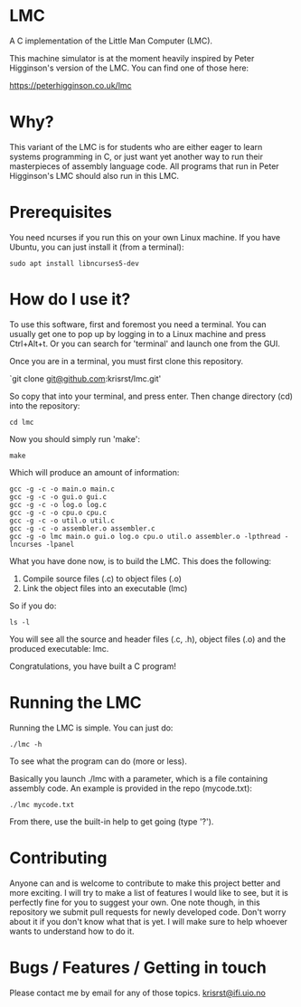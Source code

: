 # LMC
A C implementation of the Little Man Computer (LMC).

This machine simulator is at the moment heavily inspired by Peter Higginson's
version of the LMC. You can find one of those here:

https://peterhigginson.co.uk/lmc

# Why?

This variant of the LMC is for students who are either eager to learn systems
programming in C, or just want yet another way to run their masterpieces of
assembly language code. All programs that run in Peter Higginson's LMC should 
also run in this LMC.

# Prerequisites

You need ncurses if you run this on your own Linux machine. If you have Ubuntu,
you can just install it (from a terminal):

`sudo apt install libncurses5-dev`

# How do I use it?

To use this software, first and foremost you need a terminal. You can usually
get one to pop up by logging in to a Linux machine and press Ctrl+Alt+t. Or you
can search for 'terminal' and launch one from the GUI.

Once you are in a terminal, you must first clone this repository.

`git clone git@github.com:krisrst/lmc.git'

So copy that into your terminal, and press enter.
Then change directory (cd) into the repository:

`cd lmc`

Now you should simply run 'make':

`make`

Which will produce an amount of information:

```
gcc -g -c -o main.o main.c
gcc -g -c -o gui.o gui.c
gcc -g -c -o log.o log.c
gcc -g -c -o cpu.o cpu.c
gcc -g -c -o util.o util.c
gcc -g -c -o assembler.o assembler.c
gcc -g -o lmc main.o gui.o log.o cpu.o util.o assembler.o -lpthread -lncurses -lpanel
```

What you have done now, is to build the LMC. This does the following:

1) Compile source files (.c) to object files (.o)
2) Link the object files into an executable (lmc)

So if you do:

`ls -l`

You will see all the source and header files (.c, .h), object files (.o) and
the produced executable: lmc.

Congratulations, you have built a C program!

# Running the LMC

Running the LMC is simple. You can just do:

`./lmc -h`

To see what the program can do (more or less).

Basically you launch ./lmc with a parameter, which is a file containing
assembly code. An example is provided in the repo (mycode.txt):

`./lmc mycode.txt`

From there, use the built-in help to get going (type '?').

# Contributing

Anyone can and is welcome to contribute to make this project better and more
exciting. I will try to make a list of features I would like to see, but it
is perfectly fine for you to suggest your own. One note though, in this
repository we submit pull requests for newly developed code. Don't worry about
it if you don't know what that is yet. I will make sure to help whoever wants
to understand how to do it.

# Bugs / Features / Getting in touch

Please contact me by email for any of those topics.
krisrst@ifi.uio.no
